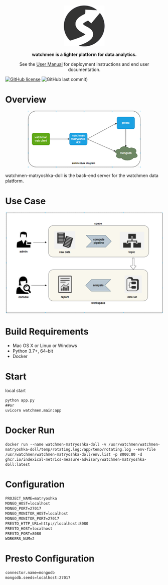 <p align="center">
    <a href="https://www.watchmen.com/"><img alt="Watchmen Logo" width="130" height="130" src="doc/image/logo.png" /></a>
</p>
<p align="center">
    <b>watchmen is a lighter platform for data analytics.</b>
</p>
<p align="center">
    See the <a href="https://www.watchmen.com/docs/current/">User Manual</a> for deployment instructions and end user documentation.
</p>

[![GitHub license](https://img.shields.io/github/license/Indexical-Metrics-Measure-Advisory/watchmen-matryoshka-doll?style=flat-square)](https://github.com/Indexical-Metrics-Measure-Advisory/watchmen-matryoshka-doll/blob/master/LICENSE)
![GitHub last commit](https://img.shields.io/github/last-commit/Indexical-Metrics-Measure-Advisory/watchmen-matryoshka-dol?style=flat-square))

# Overview

<p align="center">
<img alt="Architecture Diagram" width="360" height="180" src="doc/image/architecture.png" />
</p>

watchmen-matryoshka-doll is the back-end server for the watchmen data platform. 

# Use Case

<p align="center">
<img alt="Use Case" width="500" height="320" src="doc/image/usecase.png" />
</p>



# Build Requirements

* Mac OS X or Linux or Windows
* Python 3.7+, 64-bit
* Docker

# Start
local start

```
python app.py  
##or   
uvicorn watchmen.main:app
```

# Docker Run

```
docker run --name watchmen-matryoshka-doll -v /usr/watchmen/watchmen-matryoshka-doll/temp/rotating.log:/app/temp/rotating.log --env-file /usr/watchmen/watchmen-matryoshka-doll/env.list -p 8000:80 -d  ghcr.io/indexical-metrics-measure-advisory/watchmen-matryoshka-doll:latest
```

# Configuration

```
PROJECT_NAME=matryoshka
MONGO_HOST=localhost
MONGO_PORT=27017
MONGO_MONITOR_HOST=localhost
MONGO_MONITOR_PORT=27017
PRESTO_HTTP_URL=http://localhost:8080
PRESTO_HOST=localhost
PRESTO_PORT=8080
WORKERS_NUM=2
```

# Presto Configuration

```
connector.name=mongodb
mongodb.seeds=localhost:27017
```
